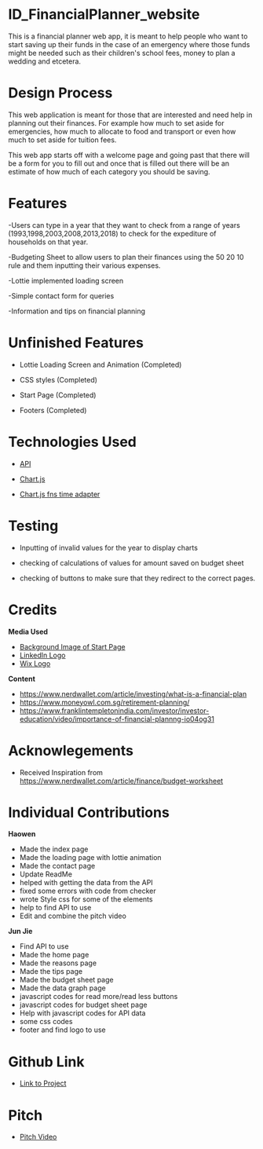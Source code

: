 # ID_FinancialPlanner_website
This is a financial planner web app, it is meant to help people who want to start saving up their funds in the case of an emergency where those funds might be needed such as their children's school fees, money to plan a wedding and etcetera.

# Design Process
This web application is meant for those that are interested and need help in planning out their finances. For example how much to set aside for emergencies, how much to allocate to food and transport or even how much to set aside for tuition fees. 

This web app starts off with a welcome page and going past that there will be a form for you to fill out and once that is filled out there will be an estimate of how much of each category you should be saving.

# Features
-Users can type in a year that they want to check from a range of years (1993,1998,2003,2008,2013,2018) to check for the expediture of households on that year.

-Budgeting Sheet to allow users to plan their finances using the 50 20 10 rule and them inputting their various expenses.

-Lottie implemented loading screen

-Simple contact form for queries

-Information and tips on financial planning

# Unfinished Features
- Lottie Loading Screen and Animation (Completed)

- CSS styles (Completed)

- Start Page (Completed)

- Footers (Completed)

# Technologies Used
- [API](https://www.tablebuilder.singstat.gov.sg/publicfacing/rest/timeseries/tabledata/17057)

- [Chart.js](https://www.jsdelivr.com/package/npm/chart.js)

- [Chart.js fns time adapter](https://github.com/chartjs/chartjs-adapter-date-fns)


# Testing
- Inputting of invalid values for the year to display charts

- checking of calculations of values for amount saved on budget sheet

- checking of buttons to make sure that they redirect to the correct pages.

# Credits

 **Media Used**
  - [Background Image of Start Page](https://wallpaperaccess.com/finance)
  - [LinkedIn Logo](https://www.flaticon.com/free-icon/linkedin_174857)
  - [Wix Logo](https://www.facebook.com/wix/photos/a.487548310428/10157360484775429/)

  **Content**
   - https://www.nerdwallet.com/article/investing/what-is-a-financial-plan
   - https://www.moneyowl.com.sg/retirement-planning/
   - https://www.franklintempletonindia.com/investor/investor-education/video/importance-of-financial-plannng-io04og31


# Acknowlegements
 - Received Inspiration from https://www.nerdwallet.com/article/finance/budget-worksheet


# Individual Contributions
  **Haowen**
   - Made the index page
   - Made the loading page with lottie animation
   - Made the contact page
   - Update ReadMe
   - helped with getting the data from the API
   - fixed some errors with code from checker
   - wrote Style css for some of the elements
   - help to find API to use
   - Edit and combine the pitch video
 
 **Jun Jie**
  - Find API to use
  - Made the home page
  - Made the reasons page
  - Made the tips page
  - Made the budget sheet page
  - Made the data graph page
  - javascript codes for read more/read less buttons
  - javascript codes for budget sheet page
  - Help with javascript codes for API data
  - some css codes
  - footer and find logo to use

# Github Link
- [Link to Project](https://haowengan.github.io/ID_FinancialPlanner_WebApp)

# Pitch
- [Pitch Video](https://drive.google.com/file/d/1_ujxemfMxU6S-60KQFdv9rzAaNjmOErw/view?usp=sharing)


